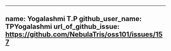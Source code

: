 ------
name: Yogalashmi T.P
github_user_name: TPYogalashmi
url_of_github_issue: https://github.com/NebulaTris/oss101/issues/157
------

